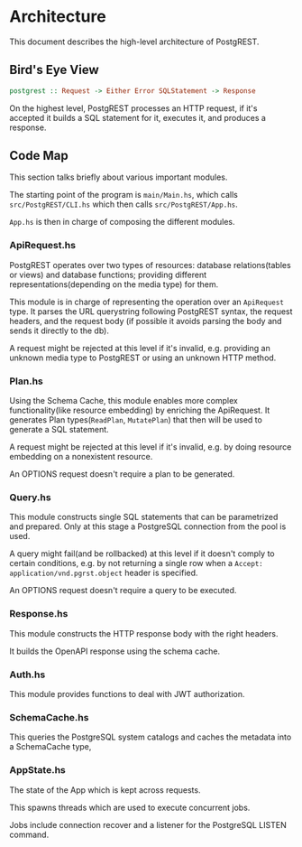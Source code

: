 # Architecture

This document describes the high-level architecture of PostgREST.

## Bird's Eye View

```haskell
postgrest :: Request -> Either Error SQLStatement -> Response
```

On the highest level, PostgREST processes an HTTP request, if it's accepted it builds a SQL statement for it, executes it, and produces a response.

## Code Map

This section talks briefly about various important modules.

The starting point of the program is `main/Main.hs`, which calls `src/PostgREST/CLI.hs` which then calls `src/PostgREST/App.hs`.

`App.hs` is then in charge of composing the different modules.

### ApiRequest.hs

PostgREST operates over two types of resources: database relations(tables or views) and database functions; providing different representations(depending on the media type)
for them.

This module is in charge of representing the operation over an `ApiRequest` type. It parses the URL querystring following PostgREST syntax, the request headers, and the request body
(if possible it avoids parsing the body and sends it directly to the db).

A request might be rejected at this level if it's invalid, e.g. providing an unknown media type to PostgREST or using an unknown HTTP method.

### Plan.hs

Using the Schema Cache, this module enables more complex functionality(like resource embedding) by enriching the ApiRequest. It generates Plan types(`ReadPlan`, `MutatePlan`)
that then will be used to generate a SQL statement.

A request might be rejected at this level if it's invalid, e.g. by doing resource embedding on a nonexistent resource.

An OPTIONS request doesn't require a plan to be generated.

### Query.hs

This module constructs single SQL statements that can be parametrized and prepared. Only at this stage a PostgreSQL connection from the pool is used.

A query might fail(and be rollbacked) at this level if it doesn't comply to certain conditions, e.g. by not returning a single row when a ``Accept: application/vnd.pgrst.object`` header is specified.

An OPTIONS request doesn't require a query to be executed.

### Response.hs

This module constructs the HTTP response body with the right headers.

It builds the OpenAPI response using the schema cache.

### Auth.hs

This module provides functions to deal with JWT authorization.

### SchemaCache.hs

This queries the PostgreSQL system catalogs and caches the metadata into a SchemaCache type,

### AppState.hs

The state of the App which is kept across requests.

This spawns threads which are used to execute concurrent jobs.

Jobs include connection recover and a listener for the PostgreSQL LISTEN command.
